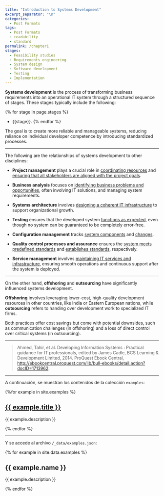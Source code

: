 ```yaml
---
title: "Introduction to Systems Development"
excerpt_separator: "\n"
categories:
  - Post Formats
tags:
  - Post Formats
  - readability
  - standard
permalink: /chapter1
stages:
  - Feasibility studies
  - Requirements engineering
  - System design
  - Software development
  - Testing
  - Implementation
---
```


**Systems development** is the process of transforming business requirements into an operational IT system through a structured sequence of stages. These stages typically include the following:

{% for stage in page.stages %}
* {{stage}}.
{% endfor %}

The goal is to create more reliable and manageable systems, reducing reliance on individual developer competence by introducing standardized processes.

--- 

The following are the relationships of systems development to other disciplines:

* **Project management** plays a crucial role in <u>coordinating resources</u> and <u>ensuring that all stakeholders are aligned with the project goals</u>.

* **Business analysis** focuses on <u>identifying business problems and opportunities</u>, often involving IT solutions, and managing system requirements.

* **Systems architecture** involves <u>designing a coherent IT infrastructure</u> to support organizational growth.

* **Testing** ensures that the developed system <u>functions as expected</u>, even though no system can be guaranteed to be completely error-free.

* **Configuration management** tracks <u>system components</u> and <u>changes</u>.

* **Quality control processes and assurance** ensures the <u>system meets predefined standards</u> and <u>establishes standards</u>, respectively.

* **Service management** involves <u>maintaining IT services and infrastructure</u>, ensuring smooth operations and continuous support after the system is deployed.

---

On the other hand, **offshoring** and **outsourcing** have significantly influenced systems development.

**Offshoring** involves leveraging lower-cost, high-quality development resources in other countries, like India or Eastern European nations, while **outsourcing** refers to handing over development work to specialized IT firms.

Both practices offer cost savings but come with potential downsides, such as communication challenges (in offshoring) and a loss of direct control over critical systems (in outsourcing).

---


> Ahmed, Tahir, et al. Developing Information Systems : Practical guidance for IT professionals, edited by James Cadle, BCS Learning & Development Limited, 2014. ProQuest Ebook Central, http://ebookcentral.proquest.com/lib/bull-ebooks/detail.action?docID=1713962.

---

A continuación, se muestran los contenidos de la colección `examples`:

{%for example in site.examples %}
  <h2><a href="{{ site.baseurl }}/{{ example.url }}">{{ example.title }}</a></h2>
  <p>{{ example.description }}</p>
{% endfor %}

---

Y se accede al archivo `/_data/examples.json`:

{% for example in site.data.examples %}
  <h2>{{ example.name }}</h2>
  <p>{{ example.description }}</p>
{% endfor %}